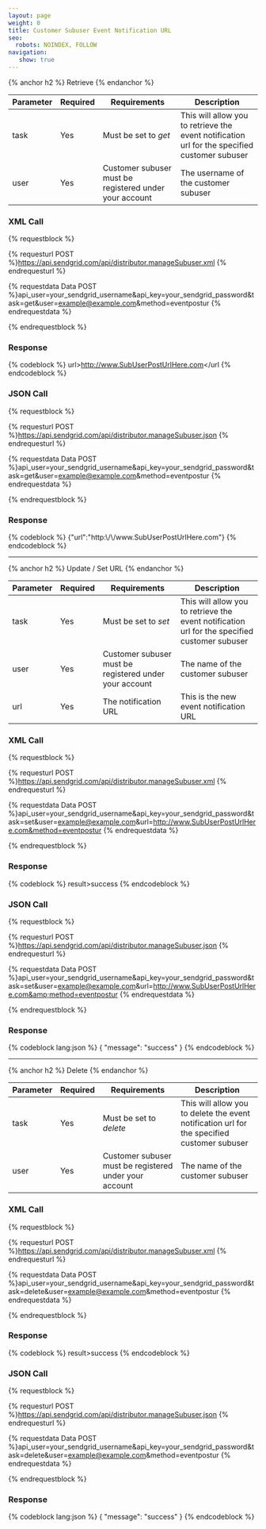 ```yaml
---
layout: page
weight: 0
title: Customer Subuser Event Notification URL
seo:
  robots: NOINDEX, FOLLOW
navigation:
   show: true
---
```


{% anchor h2 %}
Retrieve 
{% endanchor %}

<table class="table table-bordered table-striped">
   <thead>
      <tr>
         <th>Parameter</th>
         <th>Required</th>
         <th>Requirements</th>
         <th>Description</th>
      </tr>
   </thead>
   <tbody>
      <tr>
         <td>task</td>
         <td>Yes</td>
         <td>
            Must be set to
            <em>get</em>
         </td>
         <td>This will allow you to retrieve the event notification url for the specified customer subuser</td>
      </tr>
      <tr>
         <td>user</td>
         <td>Yes</td>
         <td>Customer subuser must be registered under your account</td>
         <td>The username of the customer subuser</td>
      </tr>
   </tbody>
</table>


### XML Call


{% requestblock %}

  {% requesturl POST %}https://api.sendgrid.com/api/distributor.manageSubuser.xml
  {% endrequesturl %}

  {% requestdata Data POST %}api_user=your_sendgrid_username&api_key=your_sendgrid_password&task=get&user=example@example.com&method=eventpostur
  {% endrequestdata %}

{% endrequestblock %}

### Response



{% codeblock %}
url>http://www.SubUserPostUrlHere.com</url
{% endcodeblock %}
<h3>JSON Call</h3>
      
{% requestblock %}
        
  {% requesturl POST %}https://api.sendgrid.com/api/distributor.manageSubuser.json
  {% endrequesturl %}
        
  {% requestdata Data POST %}api_user=your_sendgrid_username&amp;api_key=your_sendgrid_password&amp;task=get&amp;user=example@example.com&amp;method=eventpostur
  {% endrequestdata %}
      
{% endrequestblock %}

<h3>Response</h3>
{% codeblock %}
{"url":"http:\/\/www.SubUserPostUrlHere.com"}
{% endcodeblock %}



* * * * *


{% anchor h2 %}
Update / Set URL 
{% endanchor %}

<table class="table table-bordered table-striped">
   <thead>
      <tr>
         <th>Parameter</th>
         <th>Required</th>
         <th>Requirements</th>
         <th>Description</th>
      </tr>
   </thead>
   <tbody>
      <tr>
         <td>task</td>
         <td>Yes</td>
         <td>
            Must be set to
            <em>set</em>
         </td>
         <td>This will allow you to retrieve the event notification url for the specified customer subuser</td>
      </tr>
      <tr>
         <td>user</td>
         <td>Yes</td>
         <td>Customer subuser must be registered under your account</td>
         <td>The name of the customer subuser</td>
      </tr>
      <tr>
         <td>url</td>
         <td>Yes</td>
         <td>The notification URL</td>
         <td>This is the new event notification URL</td>
      </tr>
   </tbody>
</table>


### XML Call


{% requestblock %}

  {% requesturl POST %}https://api.sendgrid.com/api/distributor.manageSubuser.xml
  {% endrequesturl %}

  {% requestdata Data POST %}api_user=your_sendgrid_username&api_key=your_sendgrid_password&task=set&user=example@example.com&url=http://www.SubUserPostUrlHere.com&method=eventpostur
  {% endrequestdata %}

{% endrequestblock %}

### Response



{% codeblock %}
result><message>success</message></result>
{% endcodeblock %}
<h3>JSON Call</h3>
      
{% requestblock %}
        
  {% requesturl POST %}https://api.sendgrid.com/api/distributor.manageSubuser.json
  {% endrequesturl %}
        
  {% requestdata Data POST %}api_user=your_sendgrid_username&amp;api_key=your_sendgrid_password&amp;task=set&amp;user=example@example.com&amp;url=http://www.SubUserPostUrlHere.com&amp;method=eventpostur
  {% endrequestdata %}
      
{% endrequestblock %}

<h3>Response</h3>

{% codeblock lang:json %}
{
  "message": "success"
}
{% endcodeblock %}




* * * * *


{% anchor h2 %}
Delete 
{% endanchor %}

<table class="table table-bordered table-striped">
   <thead>
      <tr>
         <th>Parameter</th>
         <th>Required</th>
         <th>Requirements</th>
         <th>Description</th>
      </tr>
   </thead>
   <tbody>
      <tr>
         <td>task</td>
         <td>Yes</td>
         <td>
            Must be set to
            <em>delete</em>
         </td>
         <td>This will allow you to delete the event notification url for the specified customer subuser</td>
      </tr>
      <tr>
         <td>user</td>
         <td>Yes</td>
         <td>Customer subuser must be registered under your account</td>
         <td>The name of the customer subuser</td>
      </tr>
   </tbody>
</table>


### XML Call


{% requestblock %}

  {% requesturl POST %}https://api.sendgrid.com/api/distributor.manageSubuser.xml
  {% endrequesturl %}

  {% requestdata Data POST %}api_user=your_sendgrid_username&api_key=your_sendgrid_password&task=delete&user=example@example.com&method=eventpostur
  {% endrequestdata %}

{% endrequestblock %}

### Response



{% codeblock %}
result><message>success</message></result>
{% endcodeblock %}
<h3>JSON Call</h3>
      
{% requestblock %}
        
  {% requesturl POST %}https://api.sendgrid.com/api/distributor.manageSubuser.json
  {% endrequesturl %}
        
  {% requestdata Data POST %}api_user=your_sendgrid_username&amp;api_key=your_sendgrid_password&amp;task=delete&amp;user=example@example.com&amp;method=eventpostur
  {% endrequestdata %}
      
{% endrequestblock %}

<h3>Response</h3>

{% codeblock lang:json %}
{
  "message": "success"
}
{% endcodeblock %}



